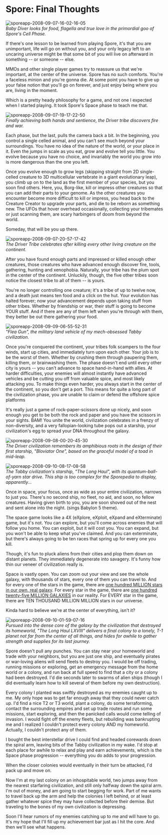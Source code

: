 # Spore: Final Thoughts

![](http://westkarana.com/wp-content/uploads/2008/09/sporeapp-2008-09-07-16-02-16-05.jpg "sporeapp-2008-09-07-16-02-16-05")  
*Baby Diver looks for food, flagella and true love in the primordial goo of Spore's Cell Phase.*

If there's one lesson to be learned from playing Spore, it's that you are unimportant, life will go on without you, and your only legacy left to an uncaring universe might be that some bit of you will live on afterward in something -- or someone -- else.

MMOs and other single player games try to reassure us that we're important, at the center of the universe. Spore has no such comforts. You're a faceless minion and you're gonna die. At some point you have to give up your false notion that you'll go on forever, and just enjoy being where you are, living in the moment.

Which is a pretty heady philosophy for a game, and not one I expected when I started playing. It took Spore's Space phase to teach me that.

![](http://westkarana.com/wp-content/uploads/2008/09/sporeapp-2008-09-07-19-17-22-50.jpg "sporeapp-2008-09-07-19-17-22-50")  
*Finally achieving both hands and sentience, the Driver tribe discovers fire and war.*

Each phase, but the last, pulls the camera back a bit. In the beginning, you control a single celled animal, and you can't see much beyond your surroundings. You have no idea of the nature of the world, or your place in it. Even the jumps in scale as you eat, grow and evolve tell you little. You evolve because you have no choice, and invariably the world you grow into is more dangerous than the one you left.

Once you evolve enough to grow legs (skipping straight from 2D single-celled creature to 3D multicellular vertebrate in a giant evolutionary leap), you climb up on to the land as the first member of your species, but you soon find others. Here, you, Borg-like, kill or impress other creatures so that you can add their parts to your genome. As the other creatures you encounter become more difficult to kill or impress, you head back to the Creature Creator to upgrade your parts, and die to be reborn as something new. The UFOs that hover overhead occasionally, collecting your tribemates or just scanning them, are scary harbingers of doom from beyond the world.

Someday, that will be you up there.

![](http://westkarana.com/wp-content/uploads/2008/09/sporeapp-2008-09-07-20-57-17-42.jpg "sporeapp-2008-09-07-20-57-17-42")  
*The Driver Tribe celebrates after killing every other living creature on the continent.*

After you have found enough parts and impressed or killed enough other creatures, those creatures who have advanced enough discover fire, tools, gathering, hunting and xenophobia. Naturally, your tribe has the plum spot in the center of the continent. Unluckily, though, the five other tribes soon notice the closest tribe to all of them -- is yours.

You're no longer controlling one creature; it's a tribe of up to twelve now, and a death just means ten food and a click on the hut. Your evolution has halted forever; now your advancement depends upon taking stuff from other tribes. Whether by friendship or war, their stuff is going to become YOUR stuff. And if there are any of them left when you're through with them, they better be out there gathering your food.

![](http://westkarana.com/wp-content/uploads/2008/09/sporeapp-2008-09-09-06-55-52-31.jpg "sporeapp-2008-09-09-06-55-52-31")  
*"Flea Gun", the military land vehicle of my mech-obsessed Tabby civilization.*

Once you're conquered the continent, your tribes folk scampers to the four winds, start up cities, and immediately turn upon each other. Your job is to be the worst of them. Whether by crushing them through paupering them, killing them, or brainwashing them. The phase doesn't end until every other city is yours -- you can't advance to space hand-in-hand with allies. At harder difficulties, your enemies will almost instantly have advanced vehicles and be cutting you off from valuable spice, and most likely attacking you. To make things even harder, you always start in the center of the continent, so you don't get a port. This means for quite a long part of the civilization phase, you are unable to claim or defend the offshore spice platforms

It's really just a game of rock-paper-scissors done up nicely, and soon enough you get to be both the rock and paper and you have the scissors in your sights. BAM! You unite the world, civilization celebrates in a frenzy of non-diversity, and a very fallopian-looking tube pops out a starship, your civilization's egg to spread your DNA throughout the galaxy.

![](http://westkarana.com/wp-content/uploads/2008/09/sporeapp-2008-09-08-00-20-45-30.jpg "sporeapp-2008-09-08-00-20-45-30")  
*The Driver civilization remembers its amphibious roots in the design of their first starship, "Bloviator One", based on the graceful model of a toad in mid-leap.*
  

![](http://westkarana.com/wp-content/uploads/2008/09/sporeapp-2008-09-10-08-17-08-58.jpg "sporeapp-2008-09-10-08-17-08-58")  
*The Tabby civilization's starship, "The Long Haul", with its quantum-ball-of-yarn star drive. This ship is too complex for the Sporepedia to display, apparently...*

Once in space, your focus, once as wide as your entire civilization, narrows to just you. There's no second ship, no fleet, no aid, and soon, no fellow creatures. Having given birth to you, you are soon shoved out of the nest and sent alone into the night. (sings Babylon 5 theme).

The space game looks like a 4X (eXplore, eXploit, eXpand and eXterminate) game, but it's not. You can explore, but you'll come across enemies that will follow you home. You can exploit, but it will cost you. You can expand, but you won't be able to keep what you've claimed. And you can exterminate, but there's always going to be ten races that spring up for every one you kill.

Though, it's fun to pluck aliens from their cities and plop them down on distant planets. They immediately degenerate into savagery. It's funny how thin our veneer of civilization really is.

Space is vastly open. You can zoom out your view and see the whole galaxy, with thousands of stars, every one of them you can travel to. And for every one of the stars in the game, there are [one hundred MILLION stars in our own, real galaxy](http://curious.astro.cornell.edu/question.php?number=31). For every star in the game, there are [one hundred twenty-five MILLION GALAXIES](http://imagine.gsfc.nasa.gov/docs/ask_astro/answers/021127a.html) in our reality. For EVERY star in the game, there are TEN THOUSAND MILLION MILLION stars in our universe.

Kinda hard to believe we're at the center of everything, isn't it?

![](http://westkarana.com/wp-content/uploads/2008/09/sporeapp-2008-09-10-01-59-07-16.jpg "sporeapp-2008-09-10-01-59-07-16")  
*Pursued into the dense core of the galaxy by the civilization that destroyed its homeworld, "The Long Haul LXVIII" delivers a final colony to a lonely, T-1 planet not far from the center of all things, and hides for awhile to gather strength and supplies for its last journey.*

Spore doesn't pull any punches. You can stay near your homeworld and trade with your neighbors, but you are just one ship, and eventually pirates or war-loving aliens will send fleets to destroy you. I would be off trading, running missions or exploring, get an emergency message from the home world or a colony, and run back at full speed to find that a city or a colony had been destroyed. I'd die seconds later to swarms of alien ships (though I did eventually learn how to kill several of them before my own destruction).

Every colony I planted was swiftly destroyed as my enemies caught up to me. My only hope was to get far enough away that they could never catch up. I'd find a nice T2 or T3 world, plant a colony, do some terraforming, contact the surrounding empires and set up trade routes and run some missions, start exploring, and then the panicked calls would come telling of invasion. I would fight off the enemy fleets, but rebuilding was bankrupting me and I realized I couldn't protect every colony AND my homeworld. Actually, I couldn't protect any of them.

I bought the best interstellar drive I could find and headed corewards down the spiral arm, leaving bits of the Tabby civilization in my wake. I'd stop at each place for awhile to relax and play and earn achievements, which is the Space phase progression -- everything you do adds to your progression.

When the closer colonies would eventually in their turn be attacked, I'd pack up and move on.

Now I'm at my last colony on an inhospitable world, two jumps away from the nearest starfaring civilization, and still only halfway down the spiral arm. I'm out of money, and am going to start begging for work. Part of me wants to travel back up the arm and help the colonies I left behind, or at least gather whatever spice they may have collected before their demise. But traveling to the bones of my own civilization is depressing.

Soon I'll hear rumors of my enemies catching up to me and will have to go. It's my hope that I'll fill up my achievement bar just as I hit the core. And then we'll see what happens.


